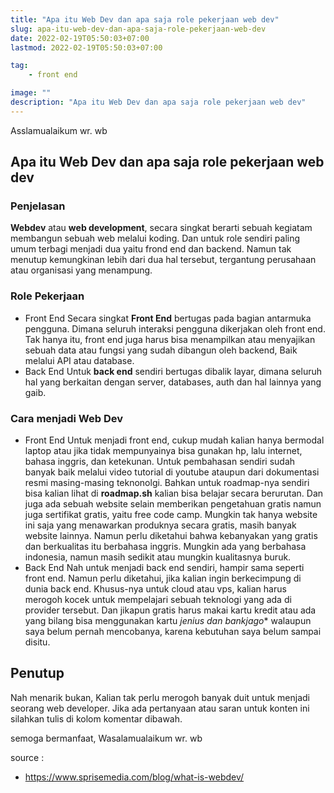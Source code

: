 ```yaml
---
title: "Apa itu Web Dev dan apa saja role pekerjaan web dev"
slug: apa-itu-web-dev-dan-apa-saja-role-pekerjaan-web-dev
date: 2022-02-19T05:50:03+07:00
lastmod: 2022-02-19T05:50:03+07:00

tag:
    - front end

image: ""
description: "Apa itu Web Dev dan apa saja role pekerjaan web dev"
---
```

Asslamualaikum wr. wb

## Apa itu Web Dev dan apa saja role pekerjaan web dev
### Penjelasan
**Webdev** atau **web development**, secara singkat berarti sebuah kegiatam membangun sebuah web melalui koding. Dan untuk role sendiri paling umum terbagi menjadi dua yaitu frond end dan backend. Namun tak menutup kemungkinan lebih dari dua hal tersebut, tergantung perusahaan atau organisasi yang menampung.

### Role Pekerjaan
- Front End
Secara singkat **Front End** bertugas pada bagian antarmuka pengguna. Dimana seluruh interaksi pengguna dikerjakan oleh front end. Tak hanya itu, front end juga harus bisa menampilkan atau menyajikan sebuah data atau fungsi yang sudah dibangun oleh backend, Baik melalui API atau database.
- Back End
Untuk **back end** sendiri bertugas dibalik layar, dimana seluruh hal yang berkaitan dengan server, databases, auth dan hal lainnya yang gaib.

### Cara menjadi Web Dev
- Front End
Untuk menjadi front end, cukup mudah kalian hanya bermodal laptop atau jika tidak mempunyainya bisa gunakan hp, lalu internet, bahasa inggris, dan ketekunan. Untuk pembahasan sendiri sudah banyak baik melalui video tutorial di youtube ataupun dari dokumentasi resmi masing-masing teknonolgi. Bahkan untuk roadmap-nya sendiri bisa kalian lihat di **roadmap.sh** kalian bisa belajar secara berurutan. Dan juga ada sebuah website selain memberikan pengetahuan gratis namun juga sertifikat gratis, yaitu free code camp. Mungkin tak hanya website ini saja yang menawarkan produknya secara gratis, masih banyak website lainnya. Namun perlu diketahui bahwa kebanyakan yang gratis dan berkualitas itu berbahasa inggris. Mungkin ada yang berbahasa indonesia, namun masih sedikit atau mungkin kualitasnya buruk.
- Back End
Nah untuk menjadi back end sendiri, hampir sama seperti front end. Namun perlu diketahui, jika kalian ingin berkecimpung di dunia back end. Khusus-nya untuk cloud atau vps, kalian harus merogoh kocek untuk mempelajari sebuah teknologi yang ada di provider tersebut. Dan jikapun gratis harus makai kartu kredit atau ada yang bilang bisa menggunakan kartu *jenius dan bankjago** walaupun saya belum pernah mencobanya, karena kebutuhan saya belum sampai disitu.

## Penutup
Nah menarik bukan, Kalian tak perlu merogoh banyak duit untuk menjadi seorang web developer. Jika ada pertanyaan atau saran untuk konten ini silahkan tulis di kolom komentar dibawah.

semoga bermanfaat, Wasalamualaikum wr. wb

source :
- https://www.sprisemedia.com/blog/what-is-webdev/
